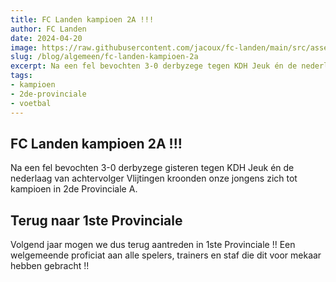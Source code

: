 ```yaml
---
title: FC Landen kampioen 2A !!!
author: FC Landen
date: 2024-04-20
image: https://raw.githubusercontent.com/jacoux/fc-landen/main/src/assets/images/i19198d5c6a0901daf8bb5049249050a5.png
slug: /blog/algemeen/fc-landen-kampioen-2a
excerpt: Na een fel bevochten 3-0 derbyzege tegen KDH Jeuk én de nederlaag van achtervolger Vlijtingen kroonden onze jongens zich tot kampioen in 2de Provinciale A.
tags:
- kampioen
- 2de-provinciale
- voetbal
---
```


## FC Landen kampioen 2A !!!

Na een fel bevochten 3-0 derbyzege gisteren tegen KDH Jeuk én de nederlaag van achtervolger Vlijtingen kroonden onze jongens zich tot kampioen in 2de Provinciale A.

## Terug naar 1ste Provinciale

Volgend jaar mogen we dus terug aantreden in 1ste Provinciale !! Een welgemeende proficiat aan alle spelers, trainers en staf die dit voor mekaar hebben gebracht !!